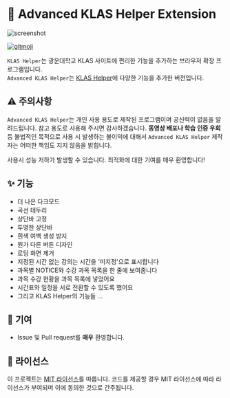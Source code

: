 # 👑 Advanced KLAS Helper Extension
![screenshot](https://github.com/jungwuk-ryu/advanced-klas/assets/29895665/4ceaf624-a1d1-4442-a7d6-207ea5b9febd)

[![gitmoji](https://img.shields.io/badge/gitmoji-%20😜%20😍-FFDD67.svg?style=flat-square)](https://gitmoji.dev)

`KLAS Helper`는 광운대학교 KLAS 사이트에 편리한 기능을 추가하는 브라우저 확장 프로그램입니다.  
`Advanced KLAS Helper`는 [KLAS Helper](https://github.com/klas-helper/klas-helper-extension)에 다양한 기능을 추가한 버전입니다.

## ⚠️ 주의사항

`Advanced KLAS Helper`는 개인 사용 용도로 제작된 프로그램이며 공신력이 없음을 알려드립니다. 참고 용도로 사용해 주시면 감사하겠습니다. **동영상 배포나 학습 인증 우회** 등 불법적인 목적으로 사용 시 발생하는 불이익에 대해서 `Advanced KLAS Helper` 제작자는 어떠한 책임도 지지 않음을 밝힙니다.  
  
사용시 성능 저하가 발생할 수 있습니다. 최적화에 대한 기여를 매우 환영합니다!

## ✨ 기능

- 더 나은 다크모드  
- 곡선 테두리  
- 상단바 고정  
- 투명한 상단바  
- 흰색 여백 생성 방지  
- 뭔가 다른 버튼 디자인  
- 로딩 화면 제거  
- 지정된 시간 없는 강의는 시간을 '미지정'으로 표시합니다
- 과목별 NOTICE와 수강 과목 목록을 한 줄에 보여줍니다
- 과목 수강 현황을 과목 목록에 넣었어요
- 시간표와 일정을 서로 전환할 수 있도록 했어요
- 그리고 KLAS Helper의 기능들 ...  

## 🚀 기여

* Issue 및 Pull request를 **매우** 환영합니다.

## 📄 라이선스

이 프로젝트는 [MIT 라이선스](https://github.com/jungwuk-ryu/advanced-klas/blob/main/LICENSE)를 따릅니다. 코드를 제공할 경우 MIT 라이선스에 따라 라이선스가 부여되며 이에 동의한 것으로 간주됩니다.
